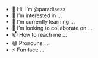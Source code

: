 - 👋 Hi, I’m @paradisess
- 👀 I’m interested in ...
- 🌱 I’m currently learning ...
- 💞️ I’m looking to collaborate on ...
- 📫 How to reach me ...
- 😄 Pronouns: ...
- ⚡ Fun fact: ...

<!---
paradisess/paradisess is a ✨ special ✨ repository because its `README.md` (this file) appears on your GitHub profile.
You can click the Preview link to take a look at your changes.
--->
